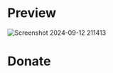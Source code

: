 # Preview
![Screenshot 2024-09-12 211413](https://github.com/user-attachments/assets/c42f64a5-ad3b-4d9d-9df3-70b8bb8313a5)
# Donate 
